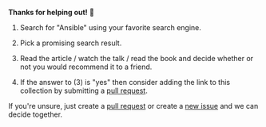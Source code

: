 **Thanks for helping out!** :tada:

1. Search for "Ansible" using your favorite search engine.

2. Pick a promising search result.

3. Read the article / watch the talk / read the book and decide whether or not you would recommend it to a friend.

4. If the answer to (3) is "yes" then consider adding the link to this collection by submitting a [pull request]().

If you're unsure, just create a [pull request]() or create a [new issue]() and we can decide together.
